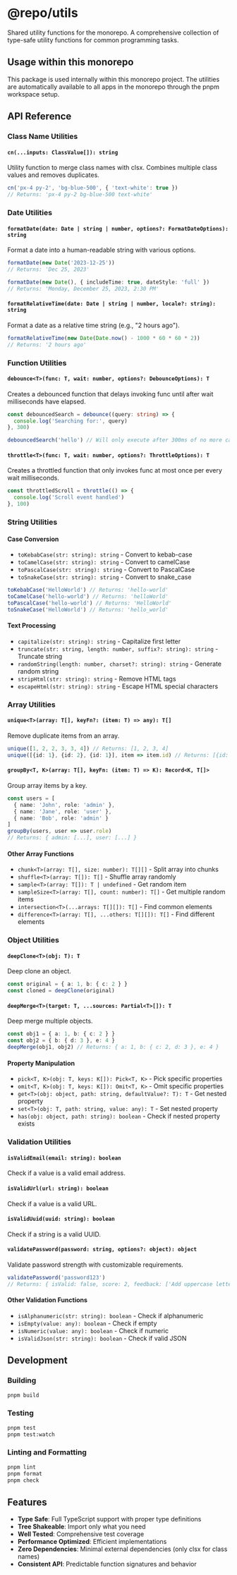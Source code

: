# @repo/utils

Shared utility functions for the monorepo. A comprehensive collection of type-safe utility functions for common programming tasks.

## Usage within this monorepo

This package is used internally within this monorepo project. The utilities are automatically available to all apps in the monorepo through the pnpm workspace setup.

## API Reference

### Class Name Utilities

#### `cn(...inputs: ClassValue[]): string`
Utility function to merge class names with clsx. Combines multiple class values and removes duplicates.

```ts
cn('px-4 py-2', 'bg-blue-500', { 'text-white': true })
// Returns: 'px-4 py-2 bg-blue-500 text-white'
```

### Date Utilities

#### `formatDate(date: Date | string | number, options?: FormatDateOptions): string`
Format a date into a human-readable string with various options.

```ts
formatDate(new Date('2023-12-25'))
// Returns: 'Dec 25, 2023'

formatDate(new Date(), { includeTime: true, dateStyle: 'full' })
// Returns: 'Monday, December 25, 2023, 2:30 PM'
```

#### `formatRelativeTime(date: Date | string | number, locale?: string): string`
Format a date as a relative time string (e.g., "2 hours ago").

```ts
formatRelativeTime(new Date(Date.now() - 1000 * 60 * 60 * 2))
// Returns: '2 hours ago'
```

### Function Utilities

#### `debounce<T>(func: T, wait: number, options?: DebounceOptions): T`
Creates a debounced function that delays invoking func until after wait milliseconds have elapsed.

```ts
const debouncedSearch = debounce((query: string) => {
  console.log('Searching for:', query)
}, 300)

debouncedSearch('hello') // Will only execute after 300ms of no more calls
```

#### `throttle<T>(func: T, wait: number, options?: ThrottleOptions): T`
Creates a throttled function that only invokes func at most once per every wait milliseconds.

```ts
const throttledScroll = throttle(() => {
  console.log('Scroll event handled')
}, 100)
```

### String Utilities

#### Case Conversion
- `toKebabCase(str: string): string` - Convert to kebab-case
- `toCamelCase(str: string): string` - Convert to camelCase
- `toPascalCase(str: string): string` - Convert to PascalCase
- `toSnakeCase(str: string): string` - Convert to snake_case

```ts
toKebabCase('HelloWorld') // Returns: 'hello-world'
toCamelCase('hello-world') // Returns: 'helloWorld'
toPascalCase('hello-world') // Returns: 'HelloWorld'
toSnakeCase('HelloWorld') // Returns: 'hello_world'
```

#### Text Processing
- `capitalize(str: string): string` - Capitalize first letter
- `truncate(str: string, length: number, suffix?: string): string` - Truncate string
- `randomString(length: number, charset?: string): string` - Generate random string
- `stripHtml(str: string): string` - Remove HTML tags
- `escapeHtml(str: string): string` - Escape HTML special characters

### Array Utilities

#### `unique<T>(array: T[], keyFn?: (item: T) => any): T[]`
Remove duplicate items from an array.

```ts
unique([1, 2, 2, 3, 3, 4]) // Returns: [1, 2, 3, 4]
unique([{id: 1}, {id: 2}, {id: 1}], item => item.id) // Returns: [{id: 1}, {id: 2}]
```

#### `groupBy<T, K>(array: T[], keyFn: (item: T) => K): Record<K, T[]>`
Group array items by a key.

```ts
const users = [
  { name: 'John', role: 'admin' },
  { name: 'Jane', role: 'user' },
  { name: 'Bob', role: 'admin' }
]
groupBy(users, user => user.role)
// Returns: { admin: [...], user: [...] }
```

#### Other Array Functions
- `chunk<T>(array: T[], size: number): T[][]` - Split array into chunks
- `shuffle<T>(array: T[]): T[]` - Shuffle array randomly
- `sample<T>(array: T[]): T | undefined` - Get random item
- `sampleSize<T>(array: T[], count: number): T[]` - Get multiple random items
- `intersection<T>(...arrays: T[][]): T[]` - Find common elements
- `difference<T>(array: T[], ...others: T[][]): T[]` - Find different elements

### Object Utilities

#### `deepClone<T>(obj: T): T`
Deep clone an object.

```ts
const original = { a: 1, b: { c: 2 } }
const cloned = deepClone(original)
```

#### `deepMerge<T>(target: T, ...sources: Partial<T>[]): T`
Deep merge multiple objects.

```ts
const obj1 = { a: 1, b: { c: 2 } }
const obj2 = { b: { d: 3 }, e: 4 }
deepMerge(obj1, obj2) // Returns: { a: 1, b: { c: 2, d: 3 }, e: 4 }
```

#### Property Manipulation
- `pick<T, K>(obj: T, keys: K[]): Pick<T, K>` - Pick specific properties
- `omit<T, K>(obj: T, keys: K[]): Omit<T, K>` - Omit specific properties
- `get<T>(obj: object, path: string, defaultValue?: T): T` - Get nested property
- `set<T>(obj: T, path: string, value: any): T` - Set nested property
- `has(obj: object, path: string): boolean` - Check if nested property exists

### Validation Utilities

#### `isValidEmail(email: string): boolean`
Check if a value is a valid email address.

#### `isValidUrl(url: string): boolean`
Check if a value is a valid URL.

#### `isValidUuid(uuid: string): boolean`
Check if a string is a valid UUID.

#### `validatePassword(password: string, options?: object): object`
Validate password strength with customizable requirements.

```ts
validatePassword('password123')
// Returns: { isValid: false, score: 2, feedback: ['Add uppercase letters', 'Add special characters'] }
```

#### Other Validation Functions
- `isAlphanumeric(str: string): boolean` - Check if alphanumeric
- `isEmpty(value: any): boolean` - Check if empty
- `isNumeric(value: any): boolean` - Check if numeric
- `isValidJson(str: string): boolean` - Check if valid JSON

## Development

### Building

```bash
pnpm build
```

### Testing

```bash
pnpm test
pnpm test:watch
```

### Linting and Formatting

```bash
pnpm lint
pnpm format
pnpm check
```

## Features

- **Type Safe**: Full TypeScript support with proper type definitions
- **Tree Shakeable**: Import only what you need
- **Well Tested**: Comprehensive test coverage
- **Performance Optimized**: Efficient implementations
- **Zero Dependencies**: Minimal external dependencies (only clsx for class names)
- **Consistent API**: Predictable function signatures and behavior